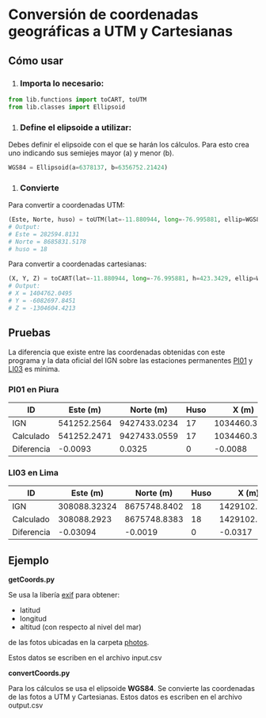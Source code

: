 # Conversión de coordenadas geográficas a UTM y Cartesianas

## Cómo usar

1. ### Importa lo necesario:
```python
from lib.functions import toCART, toUTM
from lib.classes import Ellipsoid
```
1. ### Define el elipsoide a utilizar:
Debes definir el elipsoide con el que se harán los cálculos. Para esto 
crea uno indicando sus semiejes mayor (a) y menor (b).
```python
WGS84 = Ellipsoid(a=6378137, b=6356752.21424)
```
1. ### Convierte
Para convertir a coordenadas UTM:
```python
(Este, Norte, huso) = toUTM(lat=-11.880944, long=-76.995881, ellip=WGS84)
# Output:
# Este = 282594.8131
# Norte = 8685831.5178
# huso = 18
```

Para convertir a coordenadas cartesianas:
```python
(X, Y, Z) = toCART(lat=-11.880944, long=-76.995881, h=423.3429, ellip=WGS84)
# Output:
# X = 1404762.0495
# Y = -6082697.8451
# Z = -1304604.4213
```

## Pruebas

La diferencia que existe entre las coordenadas obtenidas con este programa
y la data oficial del IGN sobre las estaciones permanentes [PI01](https://drive.google.com/drive/folders/15WrcwlHwmBHlvKQHwPnIxC7DtpS4ukIL) y [LI03](https://drive.google.com/drive/folders/14mzdKSNHapWAkQLqZ72NdTIhNqefLjfJ) es mínima.

### PI01 en Piura
ID|Este (m)|Norte (m)|Huso|X (m)|Y (m)|Z (m)
--|--------|---------|----|-----|-----|-----
IGN|541252.2564|9427433.0234|17|1034460.3737|-6267518.6437|-572008.7368
Calculado|541252.2471|9427433.0559|17|1034460.3649|-6267518.6471|-572008.7073
Diferencia|-0.0093|0.0325|0|-0.0088|-0.0034|0.0295


### LI03 en Lima
ID|Este (m)|Norte (m)|Huso|X (m)|Y (m)|Z (m)
--|--------|---------|----|-----|-----|-----
IGN|308088.32324|8675748.8402|18|1429102.1648|-6075125.0134|-1314694.9459
Calculado|308088.2923|8675748.8383|18|1429102.1331|-6075125.0146|-1314694.9541
Diferencia|-0.03094|-0.0019|0|-0.0317|-0.0012|-0.0082


## Ejemplo

**getCoords.py**


Se usa la libería [exif](https://pypi.org/project/exif/) para obtener:
* latitud
* longitud
* altitud (con respecto al nivel del mar)

de las fotos ubicadas en la carpeta [photos](https://drive.google.com/drive/folders/1Z-neYzGiRGOMyCtqXZAyyWBY7C_NxxUg?usp=sharing).


Estos datos se escriben en el archivo input.csv


**convertCoords.py**


Para los cálculos se usa el elipsoide **WGS84**.
Se convierte las coordenadas de las fotos a UTM y Cartesianas.
Estos datos es escriben en el archivo output.csv